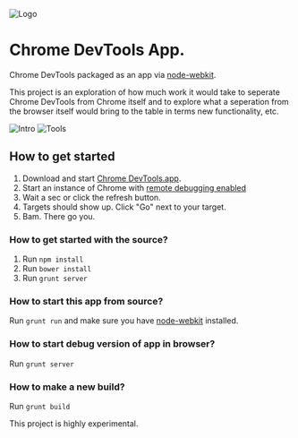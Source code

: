 ![Logo](https://github.com/auchenberg/chrome-devtools-app/raw/master/app/icon/logo.png)

Chrome DevTools App.
===================

Chrome DevTools packaged as an app via [node-webkit](https://github.com/rogerwang/node-webkit). 

This project is an exploration of how much work it would take to seperate Chrome DevTools from Chrome itself and to explore what a seperation from the browser itself would bring to the table in terms new functionality, etc.

![Intro](http://s3.kkloud.com.s3.amazonaws.com/gett/8mZhfS72/Chrome%20DevTools.png.client.x675.png)
![Tools](http://s3.kkloud.com.s3.amazonaws.com/gett/8mZhfS72/Chrome%20DevTools-1.png.client.x675.png)

## How to get started

1. Download and start [Chrome DevTools.app](https://github.com/auchenberg/chrome-devtools-app/raw/master/build/Chrome%20DevTools/osx/Chrome%20DevTools.app.zip).
2. Start an instance of Chrome with [remote debugging enabled](https://developer.chrome.com/devtools/docs/debugger-protocol#remote)
3. Wait a sec or click the refresh button.
4. Targets should show up. Click "Go" next to your target.
5. Bam. There go you.

### How to get started with the source?
1. Run ``npm install``
2. Run ``bower install``
3. Run ``grunt server`` 

### How to start this app from source?
Run ``grunt run`` and make sure you have [node-webkit](https://github.com/rogerwang/node-webkit) installed.

### How to start debug version of app in browser?
Run ``grunt server``

### How to make a new build?
Run ``grunt build``

This project is highly experimental.
